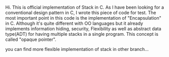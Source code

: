 Hi.
This is official implementation of Stack in C.
As I have been looking for a conventional design pattern in C, I wrote this piece of code for test.
The most important point in this code is the implementation of "Encapsulation" in C. Although it's quite different with OO languages but it already implements information hiding, security, Flexibility as well as abstract data type(ADT) for having multiple stacks in a single program. This concept is called "opaque pointer".


you can find more flexible implementation of stack in other branch...
